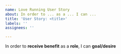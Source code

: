 ```yaml
---
name: Love Running User Story
about: In order to ... as a ... I can ...
title: 'User Story: <title>'
labels: ''
assignees: ''

---
```


In order to **receive benefit** as a **role**, I can **goal/desire**
